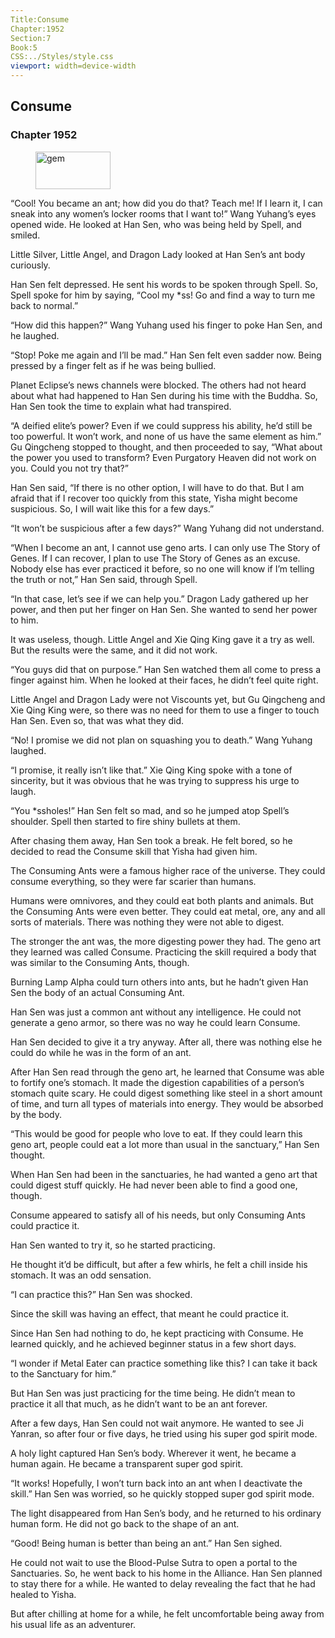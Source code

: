 ```yaml
---
Title:Consume 
Chapter:1952 
Section:7 
Book:5 
CSS:../Styles/style.css 
viewport: width=device-width
---
```

  
## Consume
### Chapter 1952
  
<figure>
	<img src="../Images/gem.gif" alt="gem" id="gem" width="120" height="60" />
</figure>
  

  
“Cool! You became an ant; how did you do that? Teach me! If I learn it, I can sneak into any women’s locker rooms that I want to!” Wang Yuhang’s eyes opened wide. He looked at Han Sen, who was being held by Spell, and smiled.

Little Silver, Little Angel, and Dragon Lady looked at Han Sen’s ant body curiously.

Han Sen felt depressed. He sent his words to be spoken through Spell. So, Spell spoke for him by saying, “Cool my *ss! Go and find a way to turn me back to normal.”

“How did this happen?” Wang Yuhang used his finger to poke Han Sen, and he laughed.

“Stop! Poke me again and I’ll be mad.” Han Sen felt even sadder now. Being pressed by a finger felt as if he was being bullied.

Planet Eclipse’s news channels were blocked. The others had not heard about what had happened to Han Sen during his time with the Buddha. So, Han Sen took the time to explain what had transpired.

“A deified elite’s power? Even if we could suppress his ability, he’d still be too powerful. It won’t work, and none of us have the same element as him.” Gu Qingcheng stopped to thought, and then proceeded to say, “What about the power you used to transform? Even Purgatory Heaven did not work on you. Could you not try that?”

Han Sen said, “If there is no other option, I will have to do that. But I am afraid that if I recover too quickly from this state, Yisha might become suspicious. So, I will wait like this for a few days.”

“It won’t be suspicious after a few days?” Wang Yuhang did not understand.

“When I become an ant, I cannot use geno arts. I can only use The Story of Genes. If I can recover, I plan to use The Story of Genes as an excuse. Nobody else has ever practiced it before, so no one will know if I’m telling the truth or not,” Han Sen said, through Spell.

“In that case, let’s see if we can help you.” Dragon Lady gathered up her power, and then put her finger on Han Sen. She wanted to send her power to him.

It was useless, though. Little Angel and Xie Qing King gave it a try as well. But the results were the same, and it did not work.

“You guys did that on purpose.” Han Sen watched them all come to press a finger against him. When he looked at their faces, he didn’t feel quite right.

Little Angel and Dragon Lady were not Viscounts yet, but Gu Qingcheng and Xie Qing King were, so there was no need for them to use a finger to touch Han Sen. Even so, that was what they did.

“No! I promise we did not plan on squashing you to death.” Wang Yuhang laughed.

“I promise, it really isn’t like that.” Xie Qing King spoke with a tone of sincerity, but it was obvious that he was trying to suppress his urge to laugh.

“You *ssholes!” Han Sen felt so mad, and so he jumped atop Spell’s shoulder. Spell then started to fire shiny bullets at them.

After chasing them away, Han Sen took a break. He felt bored, so he decided to read the Consume skill that Yisha had given him.

The Consuming Ants were a famous higher race of the universe. They could consume everything, so they were far scarier than humans.

Humans were omnivores, and they could eat both plants and animals. But the Consuming Ants were even better. They could eat metal, ore, any and all sorts of materials. There was nothing they were not able to digest.

The stronger the ant was, the more digesting power they had. The geno art they learned was called Consume. Practicing the skill required a body that was similar to the Consuming Ants, though.

Burning Lamp Alpha could turn others into ants, but he hadn’t given Han Sen the body of an actual Consuming Ant.

Han Sen was just a common ant without any intelligence. He could not generate a geno armor, so there was no way he could learn Consume.

Han Sen decided to give it a try anyway. After all, there was nothing else he could do while he was in the form of an ant.

After Han Sen read through the geno art, he learned that Consume was able to fortify one’s stomach. It made the digestion capabilities of a person’s stomach quite scary. He could digest something like steel in a short amount of time, and turn all types of materials into energy. They would be absorbed by the body.

“This would be good for people who love to eat. If they could learn this geno art, people could eat a lot more than usual in the sanctuary,” Han Sen thought.

When Han Sen had been in the sanctuaries, he had wanted a geno art that could digest stuff quickly. He had never been able to find a good one, though.

Consume appeared to satisfy all of his needs, but only Consuming Ants could practice it.

Han Sen wanted to try it, so he started practicing.

He thought it’d be difficult, but after a few whirls, he felt a chill inside his stomach. It was an odd sensation.

“I can practice this?” Han Sen was shocked.

Since the skill was having an effect, that meant he could practice it.

Since Han Sen had nothing to do, he kept practicing with Consume. He learned quickly, and he achieved beginner status in a few short days.

“I wonder if Metal Eater can practice something like this? I can take it back to the Sanctuary for him.”

But Han Sen was just practicing for the time being. He didn’t mean to practice it all that much, as he didn’t want to be an ant forever.

After a few days, Han Sen could not wait anymore. He wanted to see Ji Yanran, so after four or five days, he tried using his super god spirit mode.

A holy light captured Han Sen’s body. Wherever it went, he became a human again. He became a transparent super god spirit.

“It works! Hopefully, I won’t turn back into an ant when I deactivate the skill.” Han Sen was worried, so he quickly stopped super god spirit mode.

The light disappeared from Han Sen’s body, and he returned to his ordinary human form. He did not go back to the shape of an ant.

“Good! Being human is better than being an ant.” Han Sen sighed.

He could not wait to use the Blood-Pulse Sutra to open a portal to the Sanctuaries. So, he went back to his home in the Alliance. Han Sen planned to stay there for a while. He wanted to delay revealing the fact that he had healed to Yisha.

But after chilling at home for a while, he felt uncomfortable being away from his usual life as an adventurer.